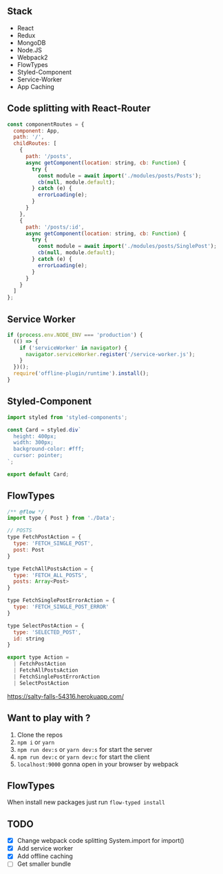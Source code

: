 ## Stack

- React
- Redux
- MongoDB
- Node.JS
- Webpack2
- FlowTypes
- Styled-Component
- Service-Worker
- App Caching

## Code splitting with React-Router

```js
const componentRoutes = {
  component: App,
  path: '/',
  childRoutes: [
    {
      path: '/posts',
      async getComponent(location: string, cb: Function) {
        try {
          const module = await import('./modules/posts/Posts');
          cb(null, module.default);
        } catch (e) {
          errorLoading(e);
        }
      }
    },
    {
      path: '/posts/:id',
      async getComponent(location: string, cb: Function) {
        try {
          const module = await import('./modules/posts/SinglePost');
          cb(null, module.default);
        } catch (e) {
          errorLoading(e);
        }
      }
    }
  ]
};
```

## Service Worker

```js
if (process.env.NODE_ENV === 'production') {
  (() => {
    if ('serviceWorker' in navigator) {
      navigator.serviceWorker.register('/service-worker.js');
    }
  })();
  require('offline-plugin/runtime').install();
}
```

## Styled-Component

```js
import styled from 'styled-components';

const Card = styled.div`
  height: 400px;
  width: 300px;
  background-color: #fff;
  cursor: pointer;
`;

export default Card;
```

## FlowTypes

```js
/** @flow */
import type { Post } from './Data';

// POSTS
type FetchPostAction = {
  type: 'FETCH_SINGLE_POST',
  post: Post
}

type FetchAllPostsAction = {
  type: 'FETCH_ALL_POSTS',
  posts: Array<Post>
}

type FetchSinglePostErrorAction = {
  type: 'FETCH_SINGLE_POST_ERROR'
}

type SelectPostAction = {
  type: 'SELECTED_POST',
  id: string
}

export type Action =
  | FetchPostAction
  | FetchAllPostsAction
  | FetchSinglePostErrorAction
  | SelectPostAction
```

https://salty-falls-54316.herokuapp.com/

## Want to play with ?

1. Clone the repos
2. `npm i` or `yarn`
3. `npm run dev:s` or `yarn dev:s` for start the server
4. `npm run dev:c` or `yarn dev:c` for start the client
5. `localhost:9000` gonna open in your browser by webpack

## FlowTypes

When install new packages just run `flow-typed install`

## TODO

- [x] Change webpack code splitting System.import for import()
- [x] Add service worker
- [x] Add offline caching
- [ ] Get smaller bundle
